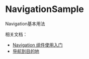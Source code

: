 # NavigationSample



Navigation基本用法



相关文档：

* [Navigation 组件使用入门](https://developer.android.com/guide/navigation/navigation-getting-started#Tie-navdrawer)
* [导航到目的地](https://developer.android.com/guide/navigation/navigation-navigate)
